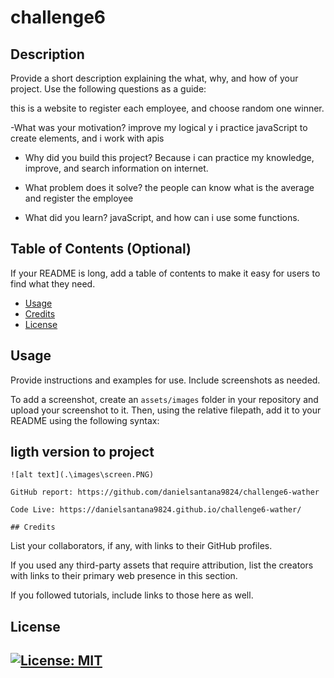 # challenge6
## Description

Provide a short description explaining the what, why, and how of your project. Use the following questions as a guide:

this is a website to register each employee, and choose random one winner.

-What was your motivation?
improve my logical y i practice javaScript to create elements, and i work with apis

- Why did you build this project?
Because i can practice my knowledge, improve, and search information on internet.

- What problem does it solve?
the people can know what is the average and register the employee

- What did you learn?
javaScript, and how can i use some functions.

## Table of Contents (Optional)

If your README is long, add a table of contents to make it easy for users to find what they need.

- [Usage](#usage)
- [Credits](#credits)
- [License](#license)

## Usage

Provide instructions and examples for use. Include screenshots as needed.

To add a screenshot, create an `assets/images` folder in your repository and upload your screenshot to it. Then, using the relative filepath, add it to your README using the following syntax:

   ## ligth version to project

    ![alt text](.\images\screen.PNG)

    GitHub report: https://github.com/danielsantana9824/challenge6-wather

    Code Live: https://danielsantana9824.github.io/challenge6-wather/

    ## Credits

List your collaborators, if any, with links to their GitHub profiles.

If you used any third-party assets that require attribution, list the creators with links to their primary web presence in this section.

If you followed tutorials, include links to those here as well.

## License

[![License: MIT](https://img.shields.io/badge/License-MIT-yellow.svg)](https://opensource.org/licenses/MIT)
---
